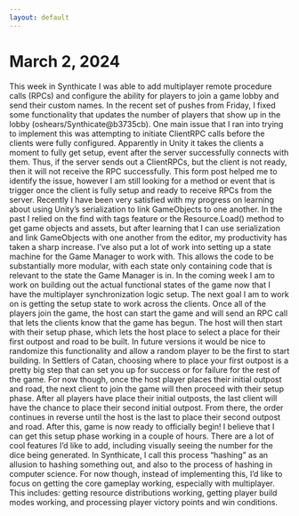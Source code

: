 ```yaml
---
layout: default
---
```


# March 2, 2024
This week in Synthicate I was able to add multiplayer remote procedure calls (RPCs) and configure the ability for players to join a game lobby and send their custom names. In the recent set of pushes from Friday, I fixed some functionality that updates the number of players that show up in the lobby (oshears/Synthicate@b3735cb). 
One main issue that I ran into trying to implement this was attempting to initiate ClientRPC calls before the clients were fully configured. Apparently in Unity it takes the clients a moment to fully get setup, event after the server successfully connects with them. Thus, if the server sends out a ClientRPCs, but the client is not ready, then it will not receive the RPC successfully. This form post helped me to identify the issue, however I am still looking for a method or event that is trigger once the client is fully setup and ready to receive RPCs from the server.
Recently I have been very satisfied with my progress on learning about using Unity’s serialization to link GameObjects to one another. In the past I relied on the find with tags feature or the Resource.Load() method to get game objects and assets, but after learning that I can use serialization and link GameObjects with one another from the editor, my productivity has taken a sharp increase.
I’ve also put a lot of work into setting up a state machine for the Game Manager to work with. This allows the code to be substantially more modular, with each state only containing code that is relevant to the state the Game Manager is in. In the coming week I am to work on building out the actual functional states of the game now that I have the multiplayer synchronization logic setup.
The next goal I am to work on is getting the setup state to work across the clients. Once all of the players join the game, the host can start the game and will send an RPC call that lets the clients know that the game has begun. The host will then start with their setup phase, which lets the host place to select a place for their first outpost and road to be built. In future versions it would be nice to randomize this functionality and allow a random player to be the first to start building. In Settlers of Catan, choosing where to place your first outpost is a pretty big step that can set you up for success or for failure for the rest of the game. For now though, once the host player places their initial outpost and road, the next client to join the game will then proceed with their setup phase. After all players have place their initial outposts, the last client will have the chance to place their second initial outpost. From there, the order continues in reverse until the host is the last to place their second outpost and road. After this, game is now ready to officially begin!
I believe that I can get this setup phase working in a couple of hours. There are a lot of cool features I’d like to add, including visually seeing the number for the dice being generated. In Synthicate, I call this process “hashing” as an allusion to hashing something out, and also to the process of hashing in computer science. For now though, instead of implementing this, I’d like to focus on getting the core gameplay working, especially with multiplayer. This includes: getting resource distributions working, getting player build modes working, and processing player victory points and win conditions.
